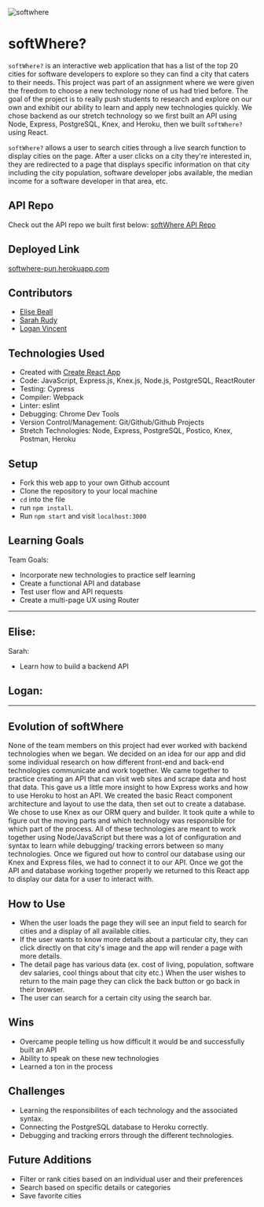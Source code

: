 ![softwhere](https://user-images.githubusercontent.com/78389005/140847121-2bd5e432-bca0-46f7-a761-3d5b375b3525.gif)

# softWhere?
`softWhere?` is an interactive web application that has a list of the top 20 cities for software developers to explore so they can find a city that caters to their needs. This project was part of an assignment where we were given the freedom to choose a new technology none of us had tried before. The goal of the project is to really push students to research and explore on our own and exhibit our ability to learn and apply new technologies quickly. We chose backend as our stretch technology so we first built an API using Node, Express, PostgreSQL, Knex, and Heroku, then we built `softWhere?` using React. 

`softWhere?` allows a user to search cities through a live search function to display cities on the page. After a user clicks on a city they're interested in, they are redirected to a page that displays specific information on that city including the city population, software developer jobs available, the median income for a software developer in that area, etc. 

## API Repo
Check out the API repo we built first below:
[softWhere API Repo](https://github.com/sarahrudy/i-wanna-live-there-api)

## Deployed Link
[softwhere-pun.herokuapp.com](https://softwhere-pun.herokuapp.com/)

## Contributors
- [Elise Beall](https://github.com/elisebeall)
- [Sarah Rudy](https://github.com/sarahrudy)
- [Logan Vincent](https://github.com/Logandv3)


## Technologies Used
* Created with [Create React App](https://github.com/facebook/create-react-app)
* Code: JavaScript, Express.js, Knex.js, Node.js, PostgreSQL, ReactRouter
* Testing: Cypress
* Compiler: Webpack
* Linter: eslint
* Debugging: Chrome Dev Tools
* Version Control/Management: Git/Github/Github Projects
* Stretch Technologies: Node, Express, PostgreSQL, Postico, Knex, Postman, Heroku


## Setup
- Fork this web app to your own Github account
- Clone the repository to your local machine
- `cd` into the file
- run `npm install`.
- Run `npm start` and visit `localhost:3000`


## Learning Goals
Team Goals:
- Incorporate new technologies to practice self learning 
- Create a functional API and database
- Test user flow and API requests
- Create a multi-page UX using Router
---
Elise:
- 

Sarah:
- Learn how to build a backend API

Logan:
- 
---


## Evolution of softWhere
None of the team members on this project had ever worked with backend technologies when we began.  We decided on an idea for our app and did some individual research on how different front-end and back-end technologies communicate and work together.  We came together to practice creating an API that can visit web sites and scrape data and host that data.  This gave us a little more insight to how Express works and how to use Heroku to host an API.  We created the basic React component architecture and layout to use the data, then set out to create a database.  We chose to use Knex as our ORM query and builder.  It took quite a while to figure out the moving parts and which technology was responsible for which part of the process.  All of these technologies are meant to work together using Node/JavaScript but there was a lot of configuration and syntax to learn while debugging/ tracking errors between so many technologies.  Once we figured out how to control our database using our Knex and Express files, we had to connect it to our API. Once we got the API and database working together properly we returned to this React app to display our data for a user to interact with.


## How to Use
- When the user loads the page they will see an input field to search for cities and a display of all available cities.
- If the user wants to know more details about a particular city, they can click directly on that city's image and the app will render a page with more details. 
- The detail page has various data (ex. cost of living, population, software dev salaries, cool things about that city etc.)  When the user wishes to return to the main page they can click the back button or go back in their browser.
- The user can search for a certain city using the search bar.


## Wins
- Overcame people telling us how difficult it would be and successfully built an API
- Ability to speak on these new technologies
- Learned a ton in the process 


## Challenges
- Learning the responsibilites of each technology and the associated syntax.
- Connecting the PostgreSQL database to Heroku correctly.
- Debugging and tracking errors through the different technologies.


## Future Additions
- Filter or rank cities based on an individual user and their preferences
- Search based on specific details or categories
- Save favorite cities
